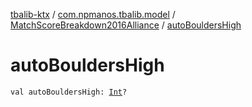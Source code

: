 [tbalib-ktx](../../index.md) / [com.npmanos.tbalib.model](../index.md) / [MatchScoreBreakdown2016Alliance](index.md) / [autoBouldersHigh](./auto-boulders-high.md)

# autoBouldersHigh

`val autoBouldersHigh: `[`Int`](https://kotlinlang.org/api/latest/jvm/stdlib/kotlin/-int/index.html)`?`